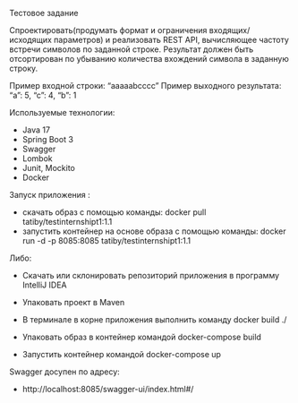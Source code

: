 Тестовое задание

Спроектировать(продумать формат и ограничения входящих/исходящих параметров) и реализовать REST API, вычисляющее частоту встречи символов по заданной строке. Результат должен быть отсортирован по убыванию количества вхождений символа в заданную строку.

Пример входной строки: “aaaaabcccc”
Пример выходного результата: “a”: 5, “c”: 4, “b”: 1

Используемые технологии:
- Java 17
- Spring Boot 3
- Swagger
- Lombok
- Junit, Mockito
- Docker

Запуск приложения :

- скачать образ с помощью команды: docker pull tatiby/testinternshipt1:1.1
- запустить контейнер на основе образа с помощью команды: docker run -d -p 8085:8085 tatiby/testinternshipt1:1.1

Либо:

- Скачать или склонировать репозиторий приложения в программу IntelliJ IDEA

- Упаковать проект в Maven

- В терминале в корне приложения выполнить команду docker build ./

- Упаковать образ в контейнер командой docker-compose build

- Запустить контейнер командой docker-compose up


Swagger досупен по адресу:
- http://localhost:8085/swagger-ui/index.html#/